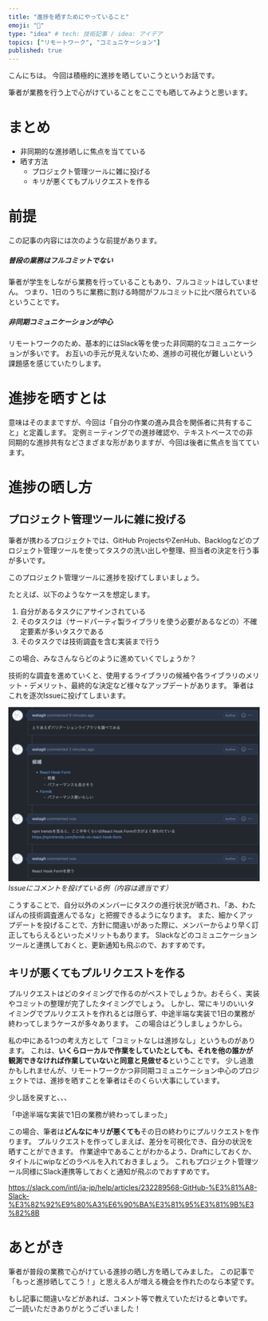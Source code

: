 ```yaml
---
title: "進捗を晒すためにやっていること"
emoji: "🦔"
type: "idea" # tech: 技術記事 / idea: アイデア
topics: ["リモートワーク", "コミュニケーション"]
published: true
---
```


こんにちは。
今回は積極的に進捗を晒していこうというお話です。

筆者が業務を行う上で心がけていることをここでも晒してみようと思います。

# まとめ

- 非同期的な進捗晒しに焦点を当てている
- 晒す方法
  - プロジェクト管理ツールに雑に投げる
  - キリが悪くてもプルリクエストを作る

# 前提

この記事の内容には次のような前提があります。

##### 普段の業務はフルコミットでない

筆者が学生をしながら業務を行っていることもあり、フルコミットはしていません。
つまり、1日のうちに業務に割ける時間がフルコミットに比べ限られているということです。

##### 非同期コミュニケーションが中心

リモートワークのため、基本的にはSlack等を使った非同期的なコミュニケーションが多いです。
お互いの手元が見えないため、進捗の可視化が難しいという課題感を感じていたりします。

# 進捗を晒すとは

意味はそのままですが、今回は「自分の作業の進み具合を関係者に共有すること」と定義します。
定例ミーティングでの進捗確認や、テキストベースでの非同期的な進捗共有などさまざまな形がありますが、今回は後者に焦点を当てています。

# 進捗の晒し方

## プロジェクト管理ツールに雑に投げる

筆者が携わるプロジェクトでは、GitHub ProjectsやZenHub、Backlogなどのプロジェクト管理ツールを使ってタスクの洗い出しや整理、担当者の決定を行う事が多いです。

このプロジェクト管理ツールに進捗を投げてしまいましょう。

たとえば、以下のようなケースを想定します。

1. 自分があるタスクにアサインされている
2. そのタスクは（サードパーティ製ライブラリを使う必要があるなどの）不確定要素が多いタスクである
3. そのタスクでは技術調査を含む実装まで行う

この場合、みなさんならどのように進めていくでしょうか？

技術的な調査を進めていくと、使用するライブラリの候補や各ライブラリのメリット・デメリット、最終的な決定など様々なアップデートがあります。
筆者はこれを逐次Issueに投げてしまいます。

![](/images/disclose-progress/screenshot.png)
*Issueにコメントを投げている例（内容は適当です）*

こうすることで、自分以外のメンバーにタスクの進行状況が晒され、「あ、わたぽんの技術調査進んでるな」と把握できるようになります。 また、細かくアップデートを投げることで、方針に間違いがあった際に、メンバーからより早く訂正してもらえるといったメリットもあります。
Slackなどのコミュニケーションツールと連携しておくと、更新通知も飛ぶので、おすすめです。

## キリが悪くてもプルリクエストを作る

プルリクエストはどのタイミングで作るのがベストでしょうか。おそらく、実装やコミットの整理が完了したタイミングでしょう。
しかし、常にキリのいいタイミングでプルリクエストを作れるとは限らず、中途半端な実装で1日の業務が終わってしまうケースが多々あります。
この場合はどうしましょうかしら。

私の中にある1つの考え方として「コミットなしは進捗なし」というものがあります。
これは、**いくらローカルで作業をしていたとしても、それを他の誰かが観測できなければ作業していないと同意と見做せる**ということです。
少し過激かもしれませんが、リモートワークかつ非同期コミュニケーション中心のプロジェクトでは、進捗を晒すことを筆者はそのくらい大事にしています。

少し話を戻すと、、、

「中途半端な実装で1日の業務が終わってしまった」

この場合、筆者は**どんなにキリが悪くても**その日の終わりにプルリクエストを作ります。 プルリクエストを作ってしまえば、差分を可視化でき、自分の状況を晒すことができます。
作業途中であることがわかるよう、Draftにしておくか、タイトルにwipなどのラベルを入れておきましょう。
これもプロジェクト管理ツール同様にSlack連携等しておくと通知が飛ぶのでおすすめです。

https://slack.com/intl/ja-jp/help/articles/232289568-GitHub-%E3%81%A8-Slack-%E3%82%92%E9%80%A3%E6%90%BA%E3%81%95%E3%81%9B%E3%82%8B

# あとがき

筆者が普段の業務で心がけている進捗の晒し方を晒してみました。
この記事で「もっと進捗晒してこう！」と思える人が増える機会を作れたのなら本望です。

もし記事に間違いなどがあれば、コメント等で教えていただけると幸いです。
ご一読いただきありがとうございました！
